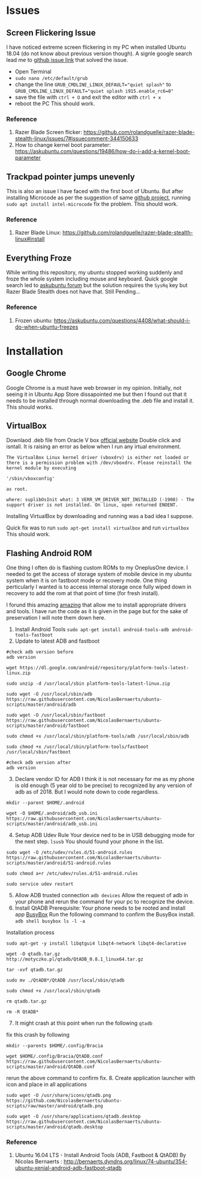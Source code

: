 # Issues

## Screen Flickering Issue
I have noticed extreme screen flickering in my PC when installed Ubuntu 18.04 (do not know about previous version though). A signle google search lead me to [github issue link](https://github.com/rolandguelle/razer-blade-stealth-linux/issues/7#issuecomment-344150633) that solved the issue. 
- Open Terminal 
- ```sudo nano /etc/default/grub```
- change the line ```GRUB_CMDLINE_LINUX_DEFAULT="quiet splash"``` to ```GRUB_CMDLINE_LINUX_DEFAULT="quiet splash i915.enable_rc6=0"``` 
- save the file with ```ctrl + O``` and exit the editor with ```ctrl + x```
- reboot the PC
This should work.
### Reference 
1. Razer Blade Screen flicker: https://github.com/rolandguelle/razer-blade-stealth-linux/issues/7#issuecomment-344150633
2. How to change kernel boot parameter: https://askubuntu.com/questions/19486/how-do-i-add-a-kernel-boot-parameter


## Trackpad pointer jumps unevenly
This is also an issue I have faced with the first boot of Ubuntu. But after installing Microcode as per the suggestion of same [github project](https://github.com/rolandguelle/razer-blade-stealth-linux#install), running ```sudo apt install intel-microcode``` fix the problem.
This should work.
### Reference
1. Razer Blade Linux: https://github.com/rolandguelle/razer-blade-stealth-linux#install

## Everything Froze
While writing this repository, my ubuntu stopped working suddenly and froze the whole system including mouse and keyboard. Quick google search led to [askubuntu forum](https://askubuntu.com/questions/4408/what-should-i-do-when-ubuntu-freezes) but the solution requires the ```SysRq``` key but Razer Blade Stealth does not have that.
Still Pending...
### Reference
1. Frozen ubuntu: https://askubuntu.com/questions/4408/what-should-i-do-when-ubuntu-freezes

# Installation

## Google Chrome
Google Chrome is a must have web browser in my opinion. Initially, not seeing it in Ubuntu App Store dissapointed me but then I found out that it needs to be installed through normal downloading the .deb file and install it. 
This should works.

## VirtualBox
Downlaod .deb file from Oracle V box [official website](https://www.oracle.com/technetwork/server-storage/virtualbox/downloads/index.html)
Double click and isntall.
It is raising an error as below when I run any irtual environment.

```
The VirtualBox Linux kernel driver (vboxdrv) is either not loaded or there is a permission problem with /dev/vboxdrv. Please reinstall the kernel module by executing

'/sbin/vboxconfig'

as root.

where: suplibOsInit what: 3 VERR_VM_DRIVER_NOT_INSTALLED (-1908) - The support driver is not installed. On linux, open returned ENOENT. 
```
Installing VirtualBox by downloading and running was a bad idea I suppose.

Quick fix was to run ```sudo apt-get install virtualbox``` and run ```virtualbox```
This should work.

## Flashing Android ROM
One thing I often do is flashing custom ROMs to my OneplusOne device. I needed to get the access of storage system of mobile device in my ubuntu system when it is on fastboot mode or recovery mode. One thing perticularly I wanted is to access internal storage once fully wiped down in recovery to add the rom at that point of time (for fresh install).

I forund this amazing [amazing](http://bernaerts.dyndns.org/linux/74-ubuntu/354-ubuntu-xenial-android-adb-fastboot-qtadb) that allow me to install appropriate drivers and tools. I have run the code as it is given in the page but for the sake of preservation I will note them down here.

1. Install Android Tools
```sudo apt-get install android-tools-adb android-tools-fastboot```
2. Update to latest ADB and fastboot
```
#check adb version before
adb version

wget https://dl.google.com/android/repository/platform-tools-latest-linux.zip

sudo unzip -d /usr/local/sbin platform-tools-latest-linux.zip

sudo wget -O /usr/local/sbin/adb https://raw.githubusercontent.com/NicolasBernaerts/ubuntu-scripts/master/android/adb

sudo wget -O /usr/local/sbin/fastboot https://raw.githubusercontent.com/NicolasBernaerts/ubuntu-scripts/master/android/fastboot

sudo chmod +x /usr/local/sbin/platform-tools/adb /usr/local/sbin/adb

sudo chmod +x /usr/local/sbin/platform-tools/fastboot /usr/local/sbin/fastboot

#check adb version after
adb version
```
3. Declare vendor ID for ADB
I think it is not necessary for me as my phone is old enough (5 year old to be precise) to recognized by any version of adb as of 2018.
But I would note down to code regardless.
```
mkdir --parent $HOME/.android

wget -O $HOME/.android/adb_usb.ini https://raw.githubusercontent.com/NicolasBernaerts/ubuntu-scripts/master/android/adb_usb.ini
```
4. Setup ADB Udev Rule 
Your device ned to be in USB debugging mode for the next step.
```lsusb```
You should found your phone in the list.
```
sudo wget -O /etc/udev/rules.d/51-android.rules https://raw.githubusercontent.com/NicolasBernaerts/ubuntu-scripts/master/android/51-android.rules

sudo chmod a+r /etc/udev/rules.d/51-android.rules

sudo service udev restart
```
5. Allow ADB trusted connection
```adb devices```
Allow the request of adb in your phone and rerun the command for your pc to recognize the device.
6. Install QtADB
Prerequisite: Your phone needs to be rooted and install app [BusyBox](https://play.google.com/store/apps/details?id=stericson.busybox)
Run the following command to confirm the BusyBox install.
```adb shell busybox ls -l -a```

Installation process
```
sudo apt-get -y install libqtgui4 libqt4-network libqt4-declarative

wget -O qtadb.tar.gz http://motyczko.pl/qtadb/QtADB_0.8.1_linux64.tar.gz

tar -xvf qtadb.tar.gz

sudo mv ./QtADB*/QtADB /usr/local/sbin/qtadb

sudo chmod +x /usr/local/sbin/qtadb

rm qtadb.tar.gz

rm -R QtADB*
```

7. It might crash at this point when run the following
```qtadb```

fix this crash by following
```
mkdir --parents $HOME/.config/Bracia

wget $HOME/.config/Bracia/QtADB.conf https://raw.githubusercontent.com/NicolasBernaerts/ubuntu-scripts/master/android/QtADB.conf
```
rerun the above command to confirm fix.
8. Create application launcher with icon and place in all applications
```
sudo wget -O /usr/share/icons/qtadb.png https://github.com/NicolasBernaerts/ubuntu-scripts/raw/master/android/qtadb.png

sudo wget -O /usr/share/applications/qtadb.desktop https://raw.githubusercontent.com/NicolasBernaerts/ubuntu-scripts/master/android/qtadb.desktop
```

### Reference
1. Ubuntu 16.04 LTS - Install Android Tools (ADB, Fastboot & QtADB) By Nicolas Bernaerts : http://bernaerts.dyndns.org/linux/74-ubuntu/354-ubuntu-xenial-android-adb-fastboot-qtadb
